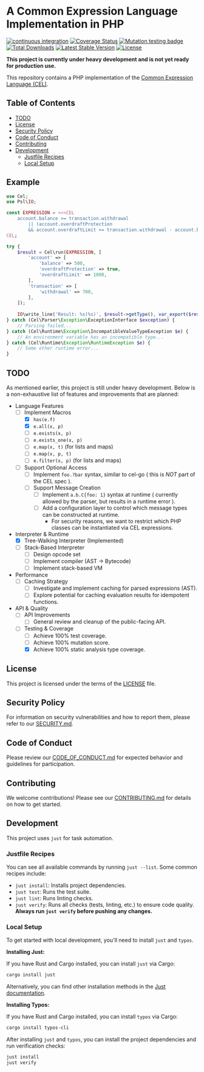 # A Common Expression Language Implementation in PHP

[![continuous integration](https://github.com/carthage-software/cel-php/actions/workflows/ci.yml/badge.svg)](https://github.com/carthage-software/cel-php/actions/workflows/ci.yml)
[![Coverage Status](https://coveralls.io/repos/github/carthage-software/cel-php/badge.svg?branch=main)](https://coveralls.io/github/carthage-software/cel-php?branch=main)
[![Mutation testing badge](https://img.shields.io/endpoint?style=flat&url=https%3A%2F%2Fbadge-api.stryker-mutator.io%2Fgithub.com%2Fcarthage-software%2Fcel-php%2Fmain)](https://dashboard.stryker-mutator.io/reports/github.com/carthage-software/cel-php/main)
[![Total Downloads](https://poser.pugx.org/carthage-software/cel-php/d/total.svg)](https://packagist.org/packages/carthage-software/cel-php)
[![Latest Stable Version](https://poser.pugx.org/carthage-software/cel-php/v/stable.svg)](https://packagist.org/packages/carthage-software/cel-php)
[![License](https://poser.pugx.org/carthage-software/cel-php/license.svg)](https://packagist.org/packages/carthage-software/cel-php)

**This project is currently under heavy development and is not yet ready for production use.**

This repository contains a PHP implementation of the [Common Expression Language (CEL)](https://github.com/google/cel-spec).

## Table of Contents

- [TODO](#todo)
- [License](#license)
- [Security Policy](#security-policy)
- [Code of Conduct](#code-of-conduct)
- [Contributing](#contributing)
- [Development](#development)
  - [Justfile Recipes](#justfile-recipes)
  - [Local Setup](#local-setup)

## Example

```php
use Cel;
use Psl\IO;

const EXPRESSION = <<<CEL
    account.balance >= transaction.withdrawal
        || (account.overdraftProtection
        && account.overdraftLimit >= transaction.withdrawal - account.balance)
CEL;

try {
    $result = Cel\run(EXPRESSION, [
        'account' => [
            'balance' => 500,
            'overdraftProtection' => true,
            'overdraftLimit' => 1000,
        ],
        'transaction' => [
            'withdrawal' => 700,
        ],
    ]);
    
    IO\write_line('Result: %s(%s)', $result->getType(), var_export($result->getNativeValue(), true));
} catch (Cel\Parser\Exception\ExceptionInterface $exception) {
    // Parsing failed...
} catch (Cel\Runtime\Exception\IncompatibleValueTypeException $e) {
    // An environment variable has an incompatible type...
} catch (Cel\Runtime\Exception\RuntimeException $e) {
    // Some other runtime error...
}
```

## TODO

As mentioned earlier, this project is still under heavy development. Below is a non-exhaustive list of features and improvements that are planned:

- Language Features
  - [ ] Implement Macros
    - [x] `has(e.f)`
    - [x] `e.all(x, p)`
    - [ ] `e.exists(x, p)`
    - [ ] `e.exists_one(x, p)`
    - [ ] `e.map(x, t)` (for lists and maps)
    - [ ] `e.map(x, p, t)`
    - [ ] `e.filter(x, p)` (for lists and maps)
  - [ ] Support Optional Access
    - [ ] Implement `foo.?bar` syntax, similar to cel-go ( this is *NOT* part of the CEL spec ).
    - [ ] Support Message Creation
      - [ ] Implement `a.b.C{foo: 1}` syntax at runtime ( currently allowed by the parser, but results in a runtime error ).
      - [ ] Add a configuration layer to control which message types can be constructed at runtime.
        - For security reasons, we want to restrict which PHP classes can be instantiated via CEL expressions.
- Interpreter & Runtime
  - [x] Tree-Walking Interpreter (Implemented)
  - [ ] Stack-Based Interpreter
    - [ ] Design opcode set
    - [ ] Implement compiler (AST -> Bytecode)
    - [ ] Implement stack-based VM
- Performance
  - [ ] Caching Strategy
    - [ ] Investigate and implement caching for parsed expressions (AST).
    - [ ] Explore potential for caching evaluation results for idempotent functions.
- API & Quality
  - [ ] API Improvements
    - [ ] General review and cleanup of the public-facing API.
  - [ ] Testing & Coverage
    - [ ] Achieve 100% test coverage.
    - [ ] Achieve 100% mutation score.
    - [x] Achieve 100% static analysis type coverage.

## License

This project is licensed under the terms of the [LICENSE](LICENSE) file.

## Security Policy

For information on security vulnerabilities and how to report them, please refer to our [SECURITY.md](SECURITY.md).

## Code of Conduct

Please review our [CODE_OF_CONDUCT.md](CODE_OF_CONDUCT.md) for expected behavior and guidelines for participation.

## Contributing

We welcome contributions! Please see our [CONTRIBUTING.md](CONTRIBUTING.md) for details on how to get started.

## Development

This project uses `just` for task automation.

### Justfile Recipes

You can see all available commands by running `just --list`. Some common recipes include:

- `just install`: Installs project dependencies.
- `just test`: Runs the test suite.
- `just lint`: Runs linting checks.
- `just verify`: Runs all checks (tests, linting, etc.) to ensure code quality. **Always run `just verify` before pushing any changes.**

### Local Setup

To get started with local development, you'll need to install `just` and `typos`.

**Installing Just:**

If you have Rust and Cargo installed, you can install `just` via Cargo:

```bash
cargo install just
```

Alternatively, you can find other installation methods in the [Just documentation](https://github.com/casey/just#installation).

**Installing Typos:**

If you have Rust and Cargo installed, you can install `typos` via Cargo:

```bash
cargo install typos-cli
```

After installing `just` and `typos`, you can install the project dependencies and run verification checks:

```bash
just install
just verify
```

